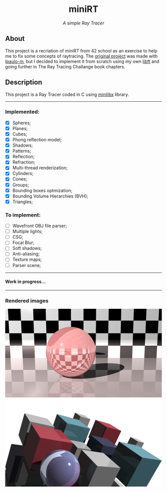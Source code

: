 <h1 align="center">miniRT</h1>


<i><p  align="center" font-type="italic"> A simple Ray Tracer </p></i>


## About

This project is a recriation of miniRT from 42 school as an exercise to help me to fix some concepts of raytracing. The [original project](https://github.com/librity/ft_minirt) was made with [lpaulo-m](https://github.com/librity), but I decided to implement it from scratch using my own [libft](https://github.com/pedro-pn/libft_complete) and going further in The Ray Tracing Challange book chapters.

## Description

This project is a Ray Tracer coded in C using [minilibx](https://github.com/42Paris/minilibx-linux) library.

---


### Implemented:

- [x] Spheres;
- [x] Planes;
- [x] Cubes;
- [x] Phong reflection model;
- [x] Shadows;
- [x] Patterns;
- [x] Reflection;
- [x] Refraction;
- [x] Multi-thread renderization;
- [X] Cylinders;
- [X] Cones;
- [X] Groups;
- [X] Bounding boxes optmization;
- [X] Bounding Volume Hierarchies (BVH);
- [X] Triangles;

### To implement:

- [ ] Wavefront OBJ file parser;
- [ ] Multiple lights;
- [ ] CSG;
- [ ] Focal Blur;
- [ ] Soft shadows;
- [ ] Anti-aliasing;
- [ ] Texture maps;
- [ ] Parser scene;

---
#### Work in progress...
---

### Rendered images

<img src="./rendered-scenes/pink_sphere.png" alt="pink_sphere"/>

<img src="./rendered-scenes/book_cover.png" alt="The Ray Tracer Challange - Book Cover"/>


#